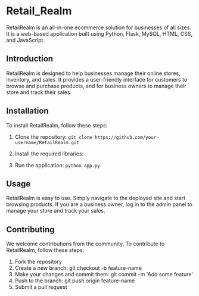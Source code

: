 # Retail_Realm
RetailRealm is an all-in-one ecommerce solution for businesses of all sizes. It is a web-based application built using Python, Flask, MySQL, HTML, CSS, and JavaScript.

## Introduction
RetailRealm is designed to help businesses manage their online stores, inventory, and sales. It provides a user-friendly interface for customers to browse and purchase products, and for business owners to manage their store and track their sales.

## Installation
To install RetailRealm, follow these steps:

1. Clone the repository:
`git clone https://github.com/your-username/RetailRealm.git`

2. Install the required libraries:

3. Run the application:
`python app.py`

## Usage
RetailRealm is easy to use. Simply navigate to the deployed site and start browsing products. If you are a business owner, log in to the admin panel to manage your store and track your sales.

## Contributing
We welcome contributions from the community. To contribute to RetailRealm, follow these steps:
1. Fork the repository
2. Create a new branch: git checkout -b feature-name
3. Make your changes and commit them: git commit -m 'Add some feature'
4. Push to the branch: git push origin feature-name
5. Submit a pull request

